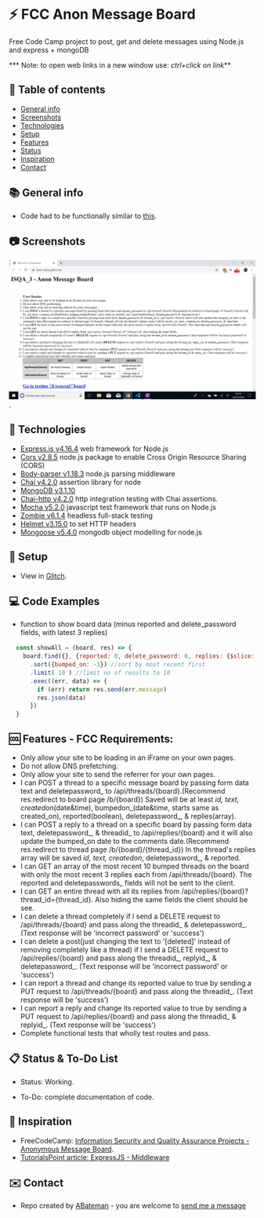 # :zap: FCC Anon Message Board

Free Code Camp project to post, get and delete messages using Node.js and express + mongoDB

*** Note: to open web links in a new window use: _ctrl+click on link_**

## :page_facing_up: Table of contents

* [General info](#general-info)
* [Screenshots](#screenshots)
* [Technologies](#technologies)
* [Setup](#setup)
* [Features](#features)
* [Status](#status)
* [Inspiration](#inspiration)
* [Contact](#contact)

## :books: General info

* Code had to be functionally similar to [this](https://horn-celery.glitch.me/).

## :camera: Screenshots

![Example screenshot](./img/screen.png).

## :signal_strength: Technologies

* [Express.js v4.16.4](https://expressjs.com/) web framework for Node.js
* [Cors v2.8.5](https://www.npmjs.com/package/cors) node.js package to enable Cross Origin Resource Sharing (CORS)
* [Body-parser v1.18.3](https://www.npmjs.com/package/body-parser) node.js parsing middleware
* [Chai v4.2.0](https://www.chaijs.com/) assertion library for node
* [MongoDB v3.1.10](https://www.mongodb.com/)
* [Chai-http v4.2.0](https://www.chaijs.com/plugins/chai-http/) http integration testing with Chai assertions.
* [Mocha v5.2.0](https://mochajs.org/) javascript test framework that runs on Node.js
* [Zombie v6.1.4](https://www.npmjs.com/package/zombie) headless full-stack testing
* [Helmet v3.15.0](https://www.npmjs.com/package/helmet) to set HTTP headers
* [Mongoose v5.4.0](https://mongoosejs.com/) mongodb object modelling for node.js

## :floppy_disk: Setup

* View in [Glitch](https://anon-message-board.glitch.me/).

## :computer: Code Examples

* function to show board data (minus reported and delete_password fields, with latest 3 replies)

```javascript
  const showAll = (board, res) => {
    board.find({}, {reported: 0, delete_password: 0, replies: {$slice: -3} })
      .sort({bumped_on: -1}) //sort by most recent first
      .limit( 10 ) //limit no of results to 10
      .exec((err, data) => {
        if (err) return res.send(err.message)
        res.json(data)
      })
  }
```

## :cool: Features - FCC Requirements:

* Only allow your site to be loading in an iFrame on your own pages.
* Do not allow DNS prefetching.
* Only allow your site to send the referrer for your own pages.
* I can POST a thread to a specific message board by passing form data text and deletepassword_ to /api/threads/{board}.(Recommend res.redirect to board page /b/{board}) Saved will be at least _id, text, createdon_(date&time), bumpedon_(date&time, starts same as created_on), reported(boolean), deletepassword_, & replies(array).
* I can POST a reply to a thread on a specific board by passing form data text, deletepassword_, & threadid_ to /api/replies/{board} and it will also update the bumped_on date to the comments date.(Recommend res.redirect to thread page /b/{board}/{thread_id}) In the thread's replies array will be saved _id, text, createdon_, deletepassword_, & reported.
* I can GET an array of the most recent 10 bumped threads on the board with only the most recent 3 replies each from /api/threads/{board}. The reported and deletepasswords_ fields will not be sent to the client.
* I can GET an entire thread with all its replies from /api/replies/{board}?thread_id={thread_id}. Also hiding the same fields the client should be see.
* I can delete a thread completely if I send a DELETE request to /api/threads/{board} and pass along the threadid_ & deletepassword_. (Text response will be 'incorrect password' or 'success')
* I can delete a post(just changing the text to '[deleted]' instead of removing completely like a thread) if I send a DELETE request to /api/replies/{board} and pass along the threadid_, replyid_, & deletepassword_. (Text response will be 'incorrect password' or 'success')
* I can report a thread and change its reported value to true by sending a PUT request to /api/threads/{board} and pass along the threadid_. (Text response will be 'success')
* I can report a reply and change its reported value to true by sending a PUT request to /api/replies/{board} and pass along the threadid_ & replyid_. (Text response will be 'success')
* Complete functional tests that wholly test routes and pass.

## :clipboard: Status & To-Do List

* Status: Working.

* To-Do: complete documentation of code.

## :clap: Inspiration

* FreeCodeCamp: [Information Security and Quality Assurance Projects - Anonymous Message Board](https://www.freecodecamp.org/learn/information-security-and-quality-assurance/information-security-and-quality-assurance-projects/anonymous-message-board).
* [TutorialsPoint article: ExpressJS - Middleware](https://www.tutorialspoint.com/expressjs/expressjs_middleware.htm)

## :envelope: Contact

* Repo created by [ABateman](https://www.andrewbateman.org) - you are welcome to [send me a message](https://andrewbateman.org/contact)
